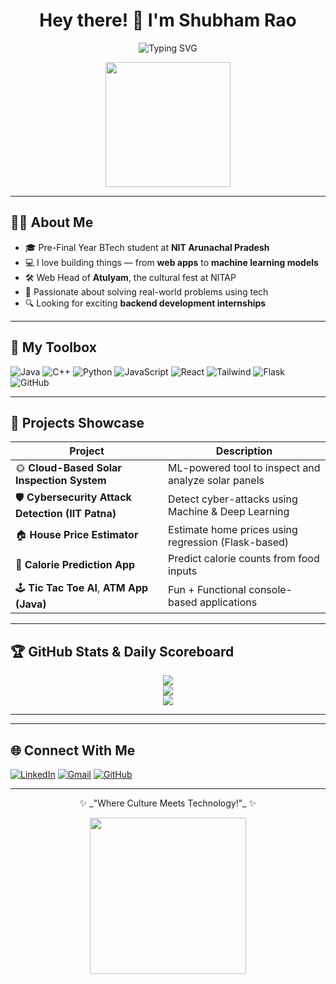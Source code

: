 <!-- GitHub Profile README for Shubhamrao960 -->

<h1 align="center">Hey there! 👋 I'm Shubham Rao</h1>
<p align="center">
  <img src="https://readme-typing-svg.demolab.com?font=Fira+Code&duration=3000&pause=1000&color=3BB2F6&width=435&lines=Aspiring+Backend+Developer;ML+Enthusiast+%F0%9F%96%A5%EF%B8%8F;Tech+Lover+%F0%9F%92%BB;Open+Source+Contributor;Web+Head+at+Atulyam+%F0%9F%8E%89" alt="Typing SVG" />
</p>

<p align="center">
  <img src="https://media.giphy.com/media/26tn33aiTi1jkl6H6/giphy.gif" width="200"/>
</p>

---

## 👨‍💻 About Me

- 🎓 Pre-Final Year BTech student at **NIT Arunachal Pradesh**
- 💻 I love building things — from **web apps** to **machine learning models**
- 🛠️  Web Head of **Atulyam**, the cultural fest at NITAP
- 🎯 Passionate about solving real-world problems using tech
- 🔍 Looking for exciting **backend development internships**

---

## 🧰 My Toolbox

![Java](https://img.shields.io/badge/Java-ED8B00?style=for-the-badge&logo=java&logoColor=white)
![C++](https://img.shields.io/badge/C++-00599C?style=for-the-badge&logo=c%2B%2B&logoColor=white)
![Python](https://img.shields.io/badge/Python-FFD43B?style=for-the-badge&logo=python&logoColor=blue)
![JavaScript](https://img.shields.io/badge/JavaScript-F7DF1E?style=for-the-badge&logo=javascript&logoColor=black)
![React](https://img.shields.io/badge/React-20232A?style=for-the-badge&logo=react&logoColor=61DAFB)
![Tailwind](https://img.shields.io/badge/Tailwind-06B6D4?style=for-the-badge&logo=tailwindcss&logoColor=white)
![Flask](https://img.shields.io/badge/Flask-000000?style=for-the-badge&logo=flask&logoColor=white)
![GitHub](https://img.shields.io/badge/GitHub-181717?style=for-the-badge&logo=github&logoColor=white)

---

## 🚀 Projects Showcase

| Project | Description |
|--------|-------------|
| 🌞 **Cloud-Based Solar Inspection System** | ML-powered tool to inspect and analyze solar panels |
| 🛡️ **Cybersecurity Attack Detection (IIT Patna)** | Detect cyber-attacks using Machine & Deep Learning |
| 🏠 **House Price Estimator** | Estimate home prices using regression (Flask-based) |
| 🍕 **Calorie Prediction App** | Predict calorie counts from food inputs |
| 🕹️ **Tic Tac Toe AI**, **ATM App (Java)** | Fun + Functional console-based applications |

---

## 🏆 GitHub Stats & Daily Scoreboard

<p align="center">
  <img src="https://github-readme-streak-stats.herokuapp.com/?user=Shubhamrao960&theme=tokyonight&hide_border=true" />
  <br/>
  <img src="https://github-readme-stats.vercel.app/api?username=Shubhamrao960&show_icons=true&theme=tokyonight&hide_border=true" />
  <br/>
  <img src="https://github-readme-stats.vercel.app/api/top-langs/?username=Shubhamrao960&layout=compact&theme=tokyonight&hide_border=true" />
</p>

---


---

## 🌐 Connect With Me

[![LinkedIn](https://img.shields.io/badge/-Shubham%20Rao-blue?style=flat-square&logo=Linkedin&logoColor=white&link=https://www.linkedin.com/in/shubhamrao960/)](https://www.linkedin.com/in/shubhamrao960/)
[![Gmail](https://img.shields.io/badge/-shubhamrao960@gmail.com-c14438?style=flat-square&logo=Gmail&logoColor=white&link=mailto:shubhamrao960@gmail.com)](mailto:shubhamrao960@gmail.com)
[![GitHub](https://img.shields.io/github/followers/Shubhamrao960?label=Follow&style=social)](https://github.com/Shubhamrao960)

---

<p align="center">✨ _"Where Culture Meets Technology!"_ ✨</p>
<p align="center">
  <img src="https://raw.githubusercontent.com/Shubhamrao960/Shubhamrao960/main/assets/atulyam-tech-fest.png" width="250"/>
</p>
